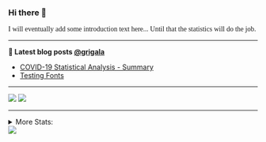 ### Hi there 👋

<link href="https://fonts.googleapis.com/css?family=Arvo|Josefin+Sans|Lato|Lobster|Lobster+Two|Lora|Maven+Pro|Merriweather|Montserrat|Oxygen|Playfair+Display|Raleway|Raleway+Dots|Ubuntu&display=swap" rel="stylesheet">

<p style="font-family: Lobster;!important">
I will eventually add some introduction text here... Until that the statistics will do the job. 
</p>

<!--
**grigala/grigala** is a ✨ _special_ ✨ repository because its `README.md` (this file) appears on your GitHub profile.

Here are some ideas to get you started:

- 🔭 I’m currently working on ...
- 🌱 I’m currently learning ...
- 👯 I’m looking to collaborate on ...
- 🤔 I’m looking for help with ...
- 💬 Ask me about ...
- 📫 How to reach me: ...
- 😄 Pronouns: ...
- ⚡ Fun fact: ...
-->

---

**📕 Latest blog posts [@grigala](https://grigala.github.io/blog/)**
<!-- BLOG-POST-LIST:START -->
- [COVID-19 Statistical Analysis - Summary](https://grigala.github.io/posts/2020/03/covid-19/)
- [Testing Fonts](https://grigala.github.io/posts/2019/12/testing-fonts/)
<!-- BLOG-POST-LIST:END -->

 ---
 
![](https://grigala-stats.vercel.app/api?username=grigala&count_private=true&show_icons=true&line_height=21&title_color=009930&icon_color=009930) ![](https://grigala-stats.vercel.app/api/top-langs/?username=grigala&layout=compact&title_color=009930)

<!-- images are not the same line
<p align = "center">
    <img src="https://github-readme-stats.vercel.app/api?username=grigala&count_private=true&show_icons=true&theme=dark&line_height=33" width="48%">
    <img src="https://github-readme-stats.vercel.app/api/top-langs/?username=grigala&layout=compact&theme=dark" width="48%">
</p> -->

---
<details>
<summary> More Stats: </summary>
  
<!--START_SECTION:waka-->
📊 **This Week I Spend My Time On** 

```text
⌚︎ Time zone: Europe/Zurich

💬 Programming Languages: 
Java                     4 hrs 18 mins       ███████████░░░░░░░░░░░░░░   45.53% 
Go                       1 hr 24 mins        ███░░░░░░░░░░░░░░░░░░░░░░   14.86% 
Markdown                 1 hr 18 mins        ███░░░░░░░░░░░░░░░░░░░░░░   13.9% 
CSS                      28 mins             █░░░░░░░░░░░░░░░░░░░░░░░░   5.01% 
TypeScript               23 mins             █░░░░░░░░░░░░░░░░░░░░░░░░   4.11%

🔥 Code Editors: 
IntelliJ                 6 hrs 56 mins       ██████████████████░░░░░░░   73.24% 
WebStorm                 2 hrs 5 mins        █████░░░░░░░░░░░░░░░░░░░░   22.14% 
Android Studio           16 mins             ░░░░░░░░░░░░░░░░░░░░░░░░░   2.9% 
VS Code                  9 mins              ░░░░░░░░░░░░░░░░░░░░░░░░░   1.72%

💻 Operating System: 
Windows                  8 hrs 34 mins       ██████████████████████░░░   90.55% 
Linux                    44 mins             ██░░░░░░░░░░░░░░░░░░░░░░░   7.8% 
Mac                      9 mins              ░░░░░░░░░░░░░░░░░░░░░░░░░   1.66%

```

**I Mostly Code in C++** 

```text
C++                      2 repos             ██░░░░░░░░░░░░░░░░░░░░░░░   9.09% 
Python                   2 repos             ██░░░░░░░░░░░░░░░░░░░░░░░   9.09% 
Java                     2 repos             ██░░░░░░░░░░░░░░░░░░░░░░░   9.09% 
Scala                    2 repos             ██░░░░░░░░░░░░░░░░░░░░░░░   9.09% 
TeX                      2 repos             ██░░░░░░░░░░░░░░░░░░░░░░░   9.09%

```



<!--END_SECTION:waka-->

![My Code::Stats history graph](https://codestats-readme.wegfan.cn/history-graph/grigala)
---
</details>

<img src="https://komarev.com/ghpvc/?username=grigala&color=009930"/>

<!-- an additional pinned repositiroes -->
<!-- ![ReadMe Card](https://grigala-stats.vercel.app/api/pin/?username=grigala&repo=3DMMDepthFitting&title_color=008800) -->
